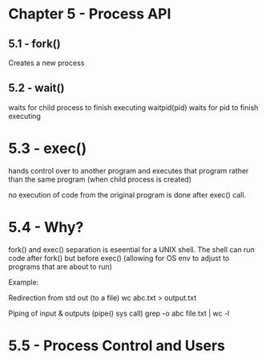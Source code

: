 # Chapter 5 - Process API

## 5.1 - fork()

Creates a new process

## 5.2 - wait()

waits for child process to finish executing
waitpid(pid) waits for pid to finish executing


# 5.3 - exec()

hands control over to another program and executes that program rather than the same program (when child process is created)

no execution of code from the original program is done after exec() call.

# 5.4 - Why?

fork() and exec() separation is eseential for a UNIX shell. The shell can run code after fork() but before exec() (allowing for OS env to adjust to programs that are about to run)

Example:

Redirection from std out (to a file)
    wc abc.txt > output.txt

Piping of input & outputs (pipe() sys call)
    grep -o abc file.txt | wc -l 

# 5.5 - Process Control and Users


